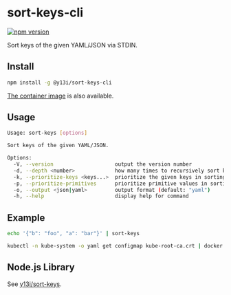 # sort-keys-cli

[![npm version](https://badge.fury.io/js/@y13i%2Fsort-keys-cli.svg)](https://badge.fury.io/js/@y13i%2Fsort-keys-cli)

Sort keys of the given YAML/JSON via STDIN.

## Install

```sh
npm install -g @y13i/sort-keys-cli
```

[The container image](https://github.com/y13i/sort-keys-cli/pkgs/container/sort-keys-cli) is also available.

## Usage

```sh
Usage: sort-keys [options]

Sort keys of the given YAML/JSON.

Options:
  -V, --version                    output the version number
  -d, --depth <number>             how many times to recursively sort keys in a nested object or an array
  -k, --prioritize-keys <keys...>  prioritize the given keys in sorting
  -p, --prioritize-primitives      prioritize primitive values in sorting
  -o, --output <json|yaml>         output format (default: "yaml")
  -h, --help                       display help for command
```

## Example

```sh
echo '{"b": "foo", "a": "bar"}' | sort-keys
```

```sh
kubectl -n kube-system -o yaml get configmap kube-root-ca.crt | docker run --rm -i ghcr.io/y13i/sort-keys-cli:latest -k apiVersion kind metadata name namespace labels annotations
```

## Node.js Library

See [y13i/sort-keys](https://github.com/y13i/sort-keys).
